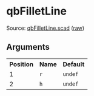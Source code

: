 # qbFilletLine

Source: [qbFilletLine.scad](https://github.com/little-blossom/openscad-qbase/blob/master/qbFilletLine.scad) ([raw](https://raw.githubusercontent.com/little-blossom/openscad-qbase/master/qbFilletLine.scad))

## Arguments

<table>
<tr><th>Position</th><th>Name</th><th>Default</th></tr>
<tr><td>1</td><td><code>r</code></td><td><code>undef</code></td></tr>
<tr><td>2</td><td><code>h</code></td><td><code>undef</code></td></tr>
</table>